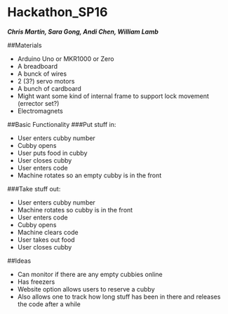# Hackathon_SP16
***Chris Martin, Sara Gong, Andi Chen, William Lamb***

##Materials
- Arduino Uno or MKR1000 or Zero
- A breadboard
- A bunck of wires
- 2 (3?) servo motors
- A bunch of cardboard
- Might want some kind of internal frame to support lock movement (errector set?)
- Electromagnets

##Basic Functionality
###Put stuff in:
- User enters cubby number
- Cubby opens
- User puts food in cubby
- User closes cubby
- User enters code
- Machine rotates so an empty cubby is in the front

###Take stuff out:
- User enters cubby number
- Machine rotates so cubby is in the front
- User enters code
- Cubby opens
- Machine clears code
- User takes out food
- User closes cubby

##Ideas
- Can monitor if there are any empty cubbies online
- Has freezers
- Website option allows users to reserve a cubby
- Also allows one to track how long stuff has been in there and releases the code after a while
